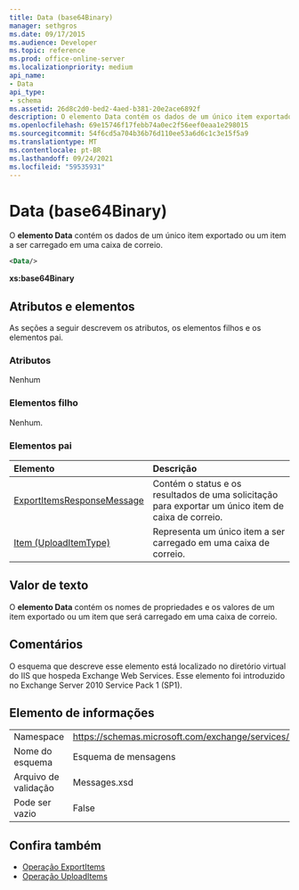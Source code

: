 ```yaml
---
title: Data (base64Binary)
manager: sethgros
ms.date: 09/17/2015
ms.audience: Developer
ms.topic: reference
ms.prod: office-online-server
ms.localizationpriority: medium
api_name:
- Data
api_type:
- schema
ms.assetid: 26d8c2d0-bed2-4aed-b381-20e2ace6892f
description: O elemento Data contém os dados de um único item exportado ou um item a ser carregado em uma caixa de correio.
ms.openlocfilehash: 69e15746f17febb74a0ec2f56eef0eaa1e298015
ms.sourcegitcommit: 54f6cd5a704b36b76d110ee53a6d6c1c3e15f5a9
ms.translationtype: MT
ms.contentlocale: pt-BR
ms.lasthandoff: 09/24/2021
ms.locfileid: "59535931"
---
```

# <a name="data-base64binary"></a>Data (base64Binary)

O **elemento Data** contém os dados de um único item exportado ou um item a ser carregado em uma caixa de correio. 
  
```XML
<Data/>
```

**xs:base64Binary**

## <a name="attributes-and-elements"></a>Atributos e elementos

As seções a seguir descrevem os atributos, os elementos filhos e os elementos pai.
  
### <a name="attributes"></a>Atributos

Nenhum
  
### <a name="child-elements"></a>Elementos filho

Nenhum.
  
### <a name="parent-elements"></a>Elementos pai

|**Elemento**|**Descrição**|
|:-----|:-----|
|[ExportItemsResponseMessage](exportitemsresponsemessage.md) <br/> |Contém o status e os resultados de uma solicitação para exportar um único item de caixa de correio.  <br/> |
|[Item (UploadItemType)](item-uploaditemtype.md) <br/> |Representa um único item a ser carregado em uma caixa de correio.  <br/> |
   
## <a name="text-value"></a>Valor de texto

O **elemento Data** contém os nomes de propriedades e os valores de um item exportado ou um item que será carregado em uma caixa de correio. 
  
## <a name="remarks"></a>Comentários

O esquema que descreve esse elemento está localizado no diretório virtual do IIS que hospeda Exchange Web Services. Esse elemento foi introduzido no Exchange Server 2010 Service Pack 1 (SP1).
  
## <a name="element-information"></a>Elemento de informações

|||
|:-----|:-----|
|Namespace  <br/> |https://schemas.microsoft.com/exchange/services/2006/messages  <br/> |
|Nome do esquema  <br/> |Esquema de mensagens  <br/> |
|Arquivo de validação  <br/> |Messages.xsd  <br/> |
|Pode ser vazio  <br/> |False  <br/> |
   
## <a name="see-also"></a>Confira também

- [Operação ExportItems](exportitems-operation.md)
- [Operação UploadItems](uploaditems-operation.md)

